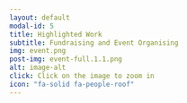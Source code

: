 ```yaml
---
layout: default
modal-id: 5
title: Highlighted Work
subtitle: Fundraising and Event Organising
img: event.png
post-img: event-full.1.1.png
alt: image-alt
click: Click on the image to zoom in
icon: "fa-solid fa-people-roof"
---
```

